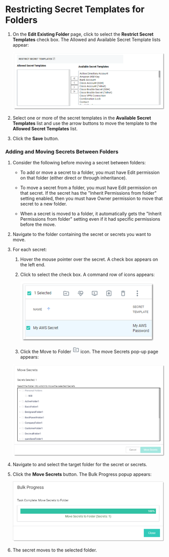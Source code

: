 [title]: # (Restricting Secret Templates for Folders)
[tags]: # (XXX)
[priority]: # (80)

# Restricting Secret Templates for Folders

1. On the **Edit Existing Folder** page, click to select the **Restrict Secret Templates** check box. The Allowed and Available Secret Template lists appear:

   ![1556825080644](images/1556825080644.png)

1. Select one or more of the secret templates in the **Available Secret Templates** list and use the arrow buttons to move the template to the **Allowed Secret Templates** list. 

1. Click the **Save** button.

### Adding and Moving Secrets Between Folders

1. Consider the following before moving a secret between folders:

   - To add or move a secret to a folder, you must have Edit permission on that folder (either direct or through inheritance).

   - To move a secret from a folder, you must have Edit permission on that secret. If the secret has the "Inherit Permissions from folder" setting enabled, then you must have Owner permission to move that secret to a new folder.

   - When a secret is moved to a folder, it automatically gets the "Inherit Permissions from folder" setting even if it had specific permissions before the move.

1. Navigate to the folder containing the secret or secrets you want to move.

1. For each secret:

   1. Hover the mouse pointer over the secret. A check box appears on the left end.

   1. Click to select the check box. A command row of icons appears:

      ![1556825659307](images/1556825659307.png)

     1. Click the Move to Folder ![1556826052250](images/1556826052250.png)  icon. The move Secrets pop-up page appears:

      ![1556826422629](images/1556826422629.png)

1. Navigate to and select the target folder for the secret or secrets.

1. Click the **Move Secrets** button. The Bulk Progress popup appears:

   <img src="images/1568052002030.png" alt="1568052002030" style="zoom:67%;" />

1. The secret moves to the selected folder.
